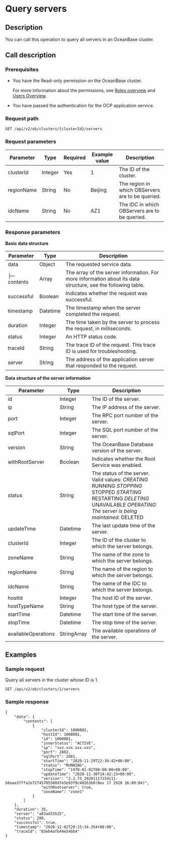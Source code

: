 Query servers
==================================

**Description**
------------------------------------

You can call this operation to query all servers in an OceanBase cluster.

**Call description**
-----------------------------------------

### Prerequisites

* You have the Read-only permission on the OceanBase cluster.

  For more information about the permissions, see [Roles overview](../../../1600.system-management-features/200.manage-users/200.manage-a-role/100.roles-overview.md) and [Users Overview](../../../1600.system-management-features/200.manage-users/100.manage-a-user/100.users-overview.md).
  
* You have passed the authentication for the OCP application service.

### Request path

`GET /api/v2/ob/clusters/{clusterId}/servers`

### Request parameters

| Parameter  |  Type   | Required | Example value |                   Description                    |
|------------|---------|----------|---------------|--------------------------------------------------|
| clusterId  | Integer | Yes      | 1             | The ID of the cluster.                           |
| regionName | String  | No       | Beijing       | The region in which OBServers are to be queried. |
| idcName    | String  | No       | AZ1           | The IDC in which OBServers are to be queried.    |

### Response parameters

**Basic data structure**

|  Parameter  |   Type   |                                                 Description                                                  |
|-------------|----------|--------------------------------------------------------------------------------------------------------------|
| data        | Object   | The requested service data.                                                                                  |
| ├─ contents | Array    | The array of the server information. For more information about its data structure, see the following table. |
| successful  | Boolean  | Indicates whether the request was successful.                                                                |
| timestamp   | Datetime | The timestamp when the server completed the request.                                                         |
| duration    | Integer  | The time taken by the server to process the request, in milliseconds.                                        |
| status      | Integer  | An HTTP status code.                                                                                         |
| traceId     | String   | The trace ID of the request. This trace ID is used for troubleshooting.                                      |
| server      | String   | The address of the application server that responded to the request.                                         |

**Data structure of the server information**

|      Parameter      |    Type     |                                                                                                                                                                                                                                                                                                Description                                                                                                                                                                                                                                                                                                 |
|---------------------|-------------|------------------------------------------------------------------------------------------------------------------------------------------------------------------------------------------------------------------------------------------------------------------------------------------------------------------------------------------------------------------------------------------------------------------------------------------------------------------------------------------------------------------------------------------------------------------------------------------------------------|
| id                  | Integer     | The ID of the server.                                                                                                                                                                                                                                                                                                                                                                                                                                                                                                                                                                                      |
| ip                  | String      | The IP address of the server.                                                                                                                                                                                                                                                                                                                                                                                                                                                                                                                                                                              |
| port                | Integer     | The RPC port number of the server.                                                                                                                                                                                                                                                                                                                                                                                                                                                                                                                                                                         |
| sqlPort             | Integer     | The SQL port number of the server.                                                                                                                                                                                                                                                                                                                                                                                                                                                                                                                                                                         |
| version             | String      | The OceanBase Database version of the server.                                                                                                                                                                                                                                                                                                                                                                                                                                                                                                                                                              |
| withRootServer      | Boolean     | Indicates whether the Root Service was enabled.                                                                                                                                                                                                                                                                                                                                                                                                                                                                                                                                                            |
| status              | String      | The status of the server.  Valid values: *CREATING* RUNNING   *STOPPING* STOPPED   *STARTING* RESTARTING   *DELETING* UNAVAILABLE   *OPERATING: The server is being maintained.* DELETED    |
| updateTime          | Datetime    | The last update time of the server.                                                                                                                                                                                                                                                                                                                                                                                                                                                                                                                                                                        |
| clusterId           | Integer     | The ID of the cluster to which the server belongs.                                                                                                                                                                                                                                                                                                                                                                                                                                                                                                                                                         |
| zoneName            | String      | The name of the zone to which the server belongs.                                                                                                                                                                                                                                                                                                                                                                                                                                                                                                                                                          |
| regionName          | String      | The name of the region to which the server belongs.                                                                                                                                                                                                                                                                                                                                                                                                                                                                                                                                                        |
| idcName             | String      | The name of the IDC to which the server belongs.                                                                                                                                                                                                                                                                                                                                                                                                                                                                                                                                                           |
| hostId              | Integer     | The host ID of the server.                                                                                                                                                                                                                                                                                                                                                                                                                                                                                                                                                                                 |
| hostTypeName        | String      | The host type of the server.                                                                                                                                                                                                                                                                                                                                                                                                                                                                                                                                                                               |
| startTime           | Datetime    | The start time of the server.                                                                                                                                                                                                                                                                                                                                                                                                                                                                                                                                                                              |
| stopTime            | Datetime    | The stop time of the server.                                                                                                                                                                                                                                                                                                                                                                                                                                                                                                                                                                               |
| availableOperations | StringArray | The available operations of the server.                                                                                                                                                                                                                                                                                                                                                                                                                                                                                                                                                                    |

**Examples**
---------------------------------

### Sample request

Query all servers in the cluster whose ID is 1.

`GET /api/v2/ob/clusters/1/servers`

### Sample response

```unknow
{
    "data": {
        "contents": [
            {
                "clusterId": 1000002,
                "hostId": 1000001,
                "id": 1000001,
                "innerStatus": "ACTIVE",
                "ip": "xxx.xxx.xxx.xxx",
                "port": 2882,
                "sqlPort": 2881,
                "startTime": "2020-11-29T22:30:42+08:00",
                "status": "RUNNING",
                "stopTime": "1970-01-01T08:00:00+08:00",
                "updateTime": "2020-11-30T14:42:23+08:00",
                "version": "2.2.73_20201117154111-b6aae37ffa2e72f45705508d7e5e93f9c48263b0(Nov 17 2020 16:09:04)",
                "withRootserver": true,
                "zoneName": "zone1"
            }
        ]
    },
    "duration": 35,
    "server": "a83ad33525",
    "status": 200,
    "successful": true,
    "timestamp": "2020-12-02T20:15:34.354+08:00",
    "traceId": "83eb4afb44e54bb4"
}
```
